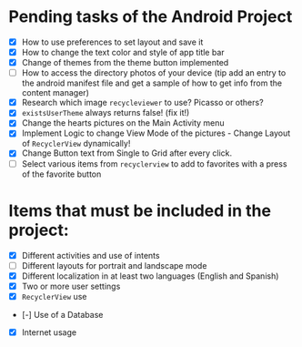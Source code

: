 # Pending tasks of the Android Project
- [x] How to use preferences to set layout and save it
- [x] How to change the text color and style of app title bar
- [x] Change of themes from the theme button implemented
- [ ] How to access the directory photos of your device (tip add an entry to the android manifest file and get a sample of how to get info from the content manager) 
- [x] Research which image `recycleviewer` to use? Picasso or others?
- [x] `existsUserTheme` always returns false! (fix it!)
- [x] Change the hearts pictures on the Main Activity menu
- [x] Implement Logic to change View Mode of the pictures - Change Layout of `RecyclerView` dynamically!
- [x] Change Button text from Single to Grid after every click.
- [ ] Select various items from `recyclerview` to add to favorites with a press of the favorite button

# Items that must be included in the project:
- [x] Different activities and use of intents
- [ ] Different layouts for portrait and landscape mode
- [x] Different localization in at least two languages (English and Spanish)
- [x] Two or more user settings
- [x] `RecyclerView` use
- [-] Use of a Database
- [x] Internet usage

